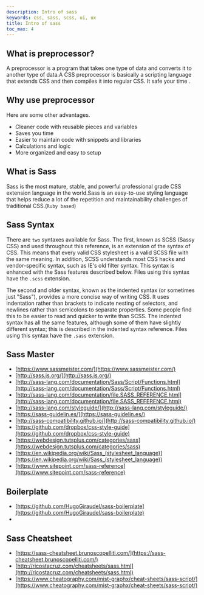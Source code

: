 ```yaml
---
description: Intro of sass
keywords: css, sass, scss, ui, ux
title: Intro of sass
toc_max: 4
---
```


## What is preprocessor?
 A preprocessor is a program that takes one type of data and converts it to another type of data.A CSS preprocessor is basically a scripting language that extends CSS and then compiles it into regular CSS. It safe your time .

## Why use preprocessor
Here are some other advantages.

* Cleaner code with reusable pieces and variables
* Saves you time
* Easier to maintain code with snippets and libraries
* Calculations and logic
* More organized and easy to setup

## What is Sass
Sass is the most mature, stable, and powerful professional grade CSS extension language in the world.Sass is an easy-to-use styling language that helps reduce a lot of the repetition and maintainability challenges of traditional CSS.(`Ruby based`)

## Sass Syntax
There are `two` syntaxes available for Sass. The first, known as SCSS (Sassy CSS) and used throughout this reference, is an extension of the syntax of CSS. This means that every valid CSS stylesheet is a valid SCSS file with the same meaning. In addition, SCSS understands most CSS hacks and vendor-specific syntax, such as IE's old filter syntax. This syntax is enhanced with the Sass features described below. Files using this syntax have the `.scss` extension.

The second and older syntax, known as the indented syntax (or sometimes just "Sass"), provides a more concise way of writing CSS. It uses indentation rather than brackets to indicate nesting of selectors, and newlines rather than semicolons to separate properties. Some people find this to be easier to read and quicker to write than SCSS. The indented syntax has all the same features, although some of them have slightly different syntax; this is described in the indented syntax reference. Files using this syntax have the `.sass` extension.

## Sass Master
* [https://www.sassmeister.com/](https://www.sassmeister.com/)
* [http://sass.js.org/](http://sass.js.org/)
* [http://sass-lang.com/documentation/Sass/Script/Functions.html](http://sass-lang.com/documentation/Sass/Script/Functions.html)
* [http://sass-lang.com/documentation/file.SASS_REFERENCE.html](http://sass-lang.com/documentation/file.SASS_REFERENCE.html)
* [http://sass-lang.com/styleguide/](http://sass-lang.com/styleguide/)
* [https://sass-guidelin.es/](https://sass-guidelin.es/)
* [http://sass-compatibility.github.io/](http://sass-compatibility.github.io/)
* [https://github.com/dropbox/css-style-guide](https://github.com/dropbox/css-style-guide)
* [https://webdesign.tutsplus.com/categories/sass](https://webdesign.tutsplus.com/categories/sass)
* [https://en.wikipedia.org/wiki/Sass_(stylesheet_language)](https://en.wikipedia.org/wiki/Sass_(stylesheet_language))
* [https://www.sitepoint.com/sass-reference](https://www.sitepoint.com/sass-reference)

## Boilerplate

* [https://github.com/HugoGiraudel/sass-boilerplate](https://github.com/HugoGiraudel/sass-boilerplate)
*

## Sass Cheatsheet
* [https://sass-cheatsheet.brunoscopelliti.com/](https://sass-cheatsheet.brunoscopelliti.com/)
* [http://ricostacruz.com/cheatsheets/sass.html](http://ricostacruz.com/cheatsheets/sass.html)
* [https://www.cheatography.com/mist-graphx/cheat-sheets/sass-script/](https://www.cheatography.com/mist-graphx/cheat-sheets/sass-script/)

